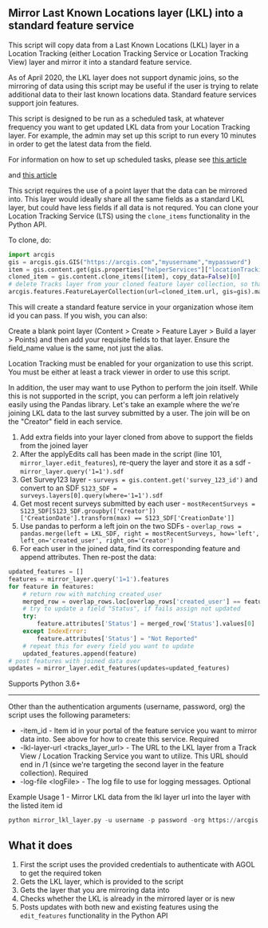 ## Mirror Last Known Locations layer (LKL) into a standard feature service

This script will copy data from a Last Known Locations (LKL) layer in a Location Tracking (either Location Tracking Service or Location Tracking View) layer and mirror it into a standard feature service. 

As of April 2020, the LKL layer does not support dynamic joins, so the mirroring of data using this script may be useful if the user is trying to relate additional data to their last known locations data. Standard feature services support join features.

This script is designed to be run as a scheduled task, at whatever frequency you want to get updated LKL data from your Location Tracking layer. For example, the admin may set up this script to run every 10 minutes in order to get the latest data from the field.

For information on how to set up scheduled tasks, please see [this article](https://www.esri.com/arcgis-blog/products/arcgis-pro/analytics/schedule-a-python-script-or-model-to-run-at-a-prescribed-time-2019-update/)

and [this article](https://www.esri.com/arcgis-blog/products/product/analytics/scheduling-a-python-script-or-model-to-run-at-a-prescribed-time/)

This script requires the use of a point layer that the data can be mirrored into. This layer would ideally share all the same fields as a standard LKL layer, but could have less fields if all data is not requred. You can clone your Location Tracking Service (LTS) using the `clone_items` functionality in the Python API.

To clone, do:

```python
import arcgis
gis = arcgis.gis.GIS("https://arcgis.com","myusername","mypassword")
item = gis.content.get(gis.properties["helperServices"]["locationTracking"]["id"])
cloned_item = gis.content.clone_items([item], copy_data=False)[0]
# delete Tracks layer from your cloned feature layer collection, so that you're left with only the LKL layer
arcgis.features.FeatureLayerCollection(url=cloned_item.url, gis=gis).manager.delete_from_definition({ "layers" : [{"id" : 0}]})
```

This will create a standard feature service in your organization whose item id you can pass. If you wish, you can also:

Create a blank point layer (Content > Create > Feature Layer > Build a layer > Points) and then add your requisite fields to that layer. Ensure the field_name value is the same, not just the alias.

Location Tracking must be enabled for your organization to use this script. You must be either at least a track viewer in order to use this script.

In addition, the user may want to use Python to perform the join itself. While this is not supported in the script, you can perform a left join relatively easily using the Pandas library. 
Let's take an example where the we're joining LKL data to the last survey submitted by a user. The join will be on the "Creator" field in each service.

1. Add extra fields into your layer cloned from above to support the fields from the joined layer
2. After the applyEdits call has been made in the script (line 101, `mirror_layer.edit_features`), re-query the layer and store it as a sdf - `mirror_layer.query('1=1').sdf`
3. Get Survey123 layer - `surveys = gis.content.get('survey_123_id')` and convert to an SDF `S123_SDF = surveys.layers[0].query(where='1=1').sdf`
4. Get most recent surveys submitted by each user - `mostRecentSurveys = S123_SDF[S123_SDF.groupby(['Creator'])['CreationDate'].transform(max) == S123_SDF['CreationDate']]`
5. Use pandas to perform a left join on the two SDFs - `overlap_rows = pandas.merge(left = LKL_SDF, right = mostRecentSurveys, how='left', left_on='created_user', right_on='Creator')`
6. For each user in the joined data, find its corresponding feature and append attributes. Then re-post the data:
```python
updated_features = []
features = mirror_layer.query('1=1').features
for feature in features:
    # return row with matching created_user
    merged_row = overlap_rows.loc[overlap_rows['created_user'] == feature.attributes['created_user']]
    # try to update a field "Status", if fails assign not updated
    try:
        feature.attributes['Status'] = merged_row['Status'].values[0]
    except IndexError:
        feature.attributes['Status'] = "Not Reported"
    # repeat this for every field you want to update
    updated_features.append(feature)
# post features with joined data over    
updates = mirror_layer.edit_features(updates=updated_features)
```


Supports Python 3.6+


----

Other than the authentication arguments (username, password, org) the script uses the following parameters:

- -item_id - Item id in your portal of the feature service you want to mirror data into. See above for how to create this service. Required
- -lkl-layer-url \<tracks_layer_url\> - The URL to the LKL layer from a Track View / Location Tracking Service you want to utilize. This URL should end in /1 (since we're targeting the second layer in the feature collection). Required
- -log-file \<logFile\> - The log file to use for logging messages. Optional

Example Usage 1  - Mirror LKL data from the lkl layer url into the layer with the listed item id
```python
python mirror_lkl_layer.py -u username -p password -org https://arcgis.com -item-id a05eee7b1cs5461db0e1ef1c1c4abe18 -lkl-layer-url https://locationservices9.arcgis.com/US6xjA1Nc8bW1aoA/arcgis/rest/services/f1087713d8934d5b8218dda736c26af4_Track_View/FeatureServer/1
```

## What it does

 1. First the script uses the provided credentials to authenticate with AGOL to get the required token
 2. Gets the LKL layer, which is provided to the script
 3. Gets the layer that you are mirroring data into 
 4. Checks whether the LKL is already in the mirrored layer or is new
 5. Posts updates with both new and existing features using the `edit_features` functionality in the Python API